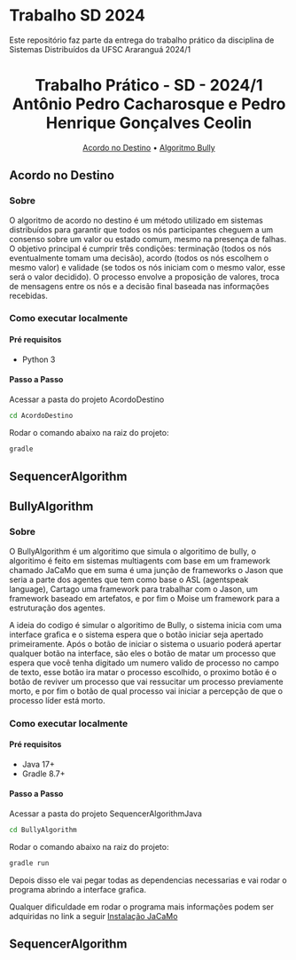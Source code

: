 # Trabalho SD 2024
Este repositório faz parte da entrega do trabalho prático da disciplina de Sistemas Distribuídos da UFSC Araranguá 2024/1

<h1 align="center" style="font-weight: bold;">Trabalho Prático - SD - 2024/1 
<br>Antônio Pedro Cacharosque e Pedro Henrique Gonçalves Ceolin
</h1>

<p align="center">
  <a href="#destino">Acordo no Destino</a> • 
  <a href="#bully">Algoritmo Bully</a>
</p>

<h2 id="destino">Acordo no Destino</h2>

### Sobre

O algoritmo de acordo no destino é um método utilizado em sistemas distribuídos para garantir que todos os nós participantes cheguem a um consenso sobre um valor ou estado comum, mesmo na presença de falhas. O objetivo principal é cumprir três condições: terminação (todos os nós eventualmente tomam uma decisão), acordo (todos os nós escolhem o mesmo valor) e validade (se todos os nós iniciam com o mesmo valor, esse será o valor decidido). O processo envolve a proposição de valores, troca de mensagens entre os nós e a decisão final baseada nas informações recebidas.

### Como executar localmente

#### Pré requisitos

- Python 3

#### Passo a Passo

Acessar a pasta do projeto AcordoDestino

```bash
cd AcordoDestino
```

Rodar o comando abaixo na raiz do projeto:

```bash
gradle 
```

<h2 id="visualSequencer">SequencerAlgorithm</h2>


<h2 id="bully">BullyAlgorithm</h2>

### Sobre

O BullyAlgorithm é um algoritimo que simula o algoritimo de bully, o algoritimo é feito em sistemas multiagents com base em um framework chamado JaCaMo que em suma é uma junção de frameworks o Jason que seria a parte dos agentes que tem como base o ASL (agentspeak language), Cartago uma framework para trabalhar com o Jason, um framework baseado em artefatos, e por fim o Moise um framework para a estruturação dos agentes.

A ideia do codigo é simular o algoritimo de Bully, o sistema inicia com uma interface grafica e o sistema espera que o botão iniciar seja apertado primeiramente. Após o botão de iniciar o sistema o usuario poderá apertar qualquer botão na interface, são eles o botão de matar um processo que espera que você tenha digitado um numero valido de processo no campo de texto, esse botão ira matar o processo escolhido, o proximo botão é o botão de reviver um processo que vai ressucitar um processo previamente morto, e por fim o botão de qual processo vai iniciar a percepção de que o processo líder está morto.

### Como executar localmente

#### Pré requisitos

- Java 17+
- Gradle 8.7+

#### Passo a Passo

Acessar a pasta do projeto SequencerAlgorithmJava

```bash
cd BullyAlgorithm
```

Rodar o comando abaixo na raiz do projeto:

```bash
gradle run
```

Depois disso ele vai pegar todas as dependencias necessarias e vai rodar o programa abrindo a interface grafica.

Qualquer dificuldade em rodar o programa mais informações podem ser adquiridas no link a seguir [Instalação JaCaMo](https://github.com/jacamo-lang/jacamo/blob/main/doc/install.adoc)

<h2 id="visualSequencer">SequencerAlgorithm</h2>
